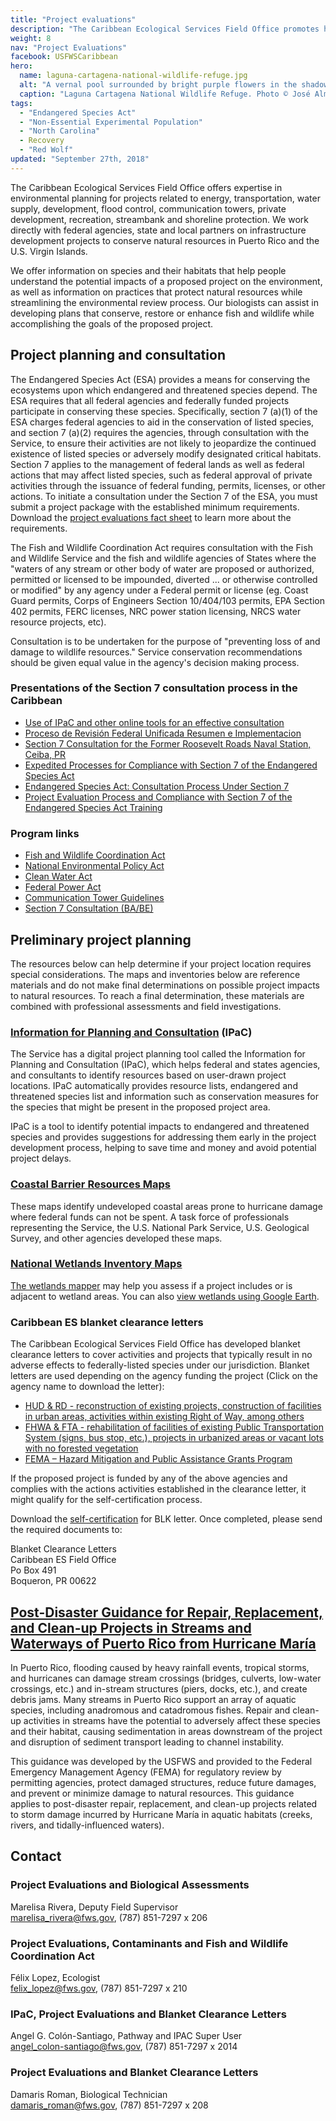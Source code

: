 ```yaml
---
title: "Project evaluations"
description: "The Caribbean Ecological Services Field Office promotes healthy wildlife and their habitat through a diverse group of programs:  Endangered Species, Partners for Fish and Wildlife, Contaminants Program, Coastal Program and Project Evaluation."
weight: 8
nav: "Project Evaluations"
facebook: USFWSCaribbean
hero:
  name: laguna-cartagena-national-wildlife-refuge.jpg
  alt: "A vernal pool surrounded by bright purple flowers in the shadow of a forested mountain."
  caption: "Laguna Cartagena National Wildlife Refuge. Photo © José Almodóvar."
tags:
  - "Endangered Species Act"
  - "Non-Essential Experimental Population"
  - "North Carolina"
  - Recovery
  - "Red Wolf"
updated: "September 27th, 2018"
---
```


The Caribbean Ecological Services Field Office offers expertise in environmental planning for projects related to energy, transportation, water supply, development, flood control, communication towers, private development, recreation, streambank and shoreline protection. We work directly with federal agencies, state and local partners on infrastructure development projects to conserve natural resources in Puerto Rico and the U.S. Virgin Islands.

We offer information on species and their habitats that help people understand the potential impacts of a proposed project on the environment, as
well as information on practices that protect natural resources while streamlining the environmental review process. Our biologists can assist in developing plans that conserve, restore or enhance fish and wildlife while accomplishing the goals of the proposed project.

## Project planning and consultation

The Endangered Species Act (ESA) provides a means for conserving the ecosystems upon which endangered and threatened species depend. The ESA requires that all federal agencies and federally funded projects participate in conserving these species. Specifically, section 7 (a)(1) of the ESA charges federal agencies to aid in the conservation of listed species, and section 7 (a)(2) requires the agencies, through consultation with the Service, to ensure their activities are not likely to jeopardize the continued existence of listed species or adversely modify designated critical habitats. Section 7 applies to the management of federal lands as well as federal actions that may affect listed species, such as federal approval of private activities through the issuance of federal funding, permits, licenses, or other actions. To initiate a consultation under the Section 7 of the ESA, you must submit a project package with the established minimum requirements. Download the [project evaluations fact sheet](/pdf/fact-sheet/caribbean-ecological-services-field-office-project-evaluations.pdf) to learn more about the requirements.

The Fish and Wildlife Coordination Act requires consultation with the Fish and Wildlife Service and the fish and wildlife agencies of States where the "waters of any stream or other body of water are proposed or authorized, permitted or licensed to be impounded, diverted ... or otherwise controlled or modified" by any agency under a Federal permit or license (eg. Coast Guard permits, Corps of Engineers Section 10/404/103 permits, EPA Section 402 permits, FERC licenses, NRC power station licensing, NRCS water resource projects, etc).

Consultation is to be undertaken for the purpose of "preventing loss of and damage to wildlife resources." Service conservation recommendations should be given equal value in the agency's decision making process.

### Presentations of the Section 7 consultation process in the Caribbean

- [Use of IPaC and other online tools for an effective consultation](/pdf/presentations/use-of-ipac-and-other-online-tools.pdf)
- [Proceso de Revisión Federal Unificada Resumen e Implementacion](/pdf/presentations/proceso-de-revision-federal-unificada-resumen-e-implementacion.pdf)
- [Section 7 Consultation for the Former Roosevelt Roads Naval Station, Ceiba, PR](/pdf/presentations/former-roosevelt-roads-naval-station.pdf)
- [Expedited Processes for Compliance with Section 7 of the Endangered Species Act](/pdf/presentations/esa-expedited-processes.pdf)
- [Endangered Species Act: Consultation Process Under Section 7](/pdf/presentations/endangered-species-act-consultation-process-under-section-7.pdf)
- [Project Evaluation Process and Compliance with Section 7 of the Endangered Species Act Training](/pdf/presentations/project-evaluation-process-and-compliance-with-section-7-of-the-endangered-species-act-training.pdf)

### Program links

- [Fish and Wildlife Coordination Act](https://www.fws.gov/habitatconservation/fwca.html)
- [National Environmental Policy Act](https://www.fws.gov/habitatconservation/nepa.html)
- [Clean Water Act](https://www.fws.gov/habitatconservation/cwa.html)
- [Federal Power Act](https://www.fws.gov/habitatconservation/fpa_final.pdf)
- [Communication Tower Guidelines](https://www.fws.gov/habitatconservation/communicationtowers.html)
- [Section 7 Consultation (BA/BE)](https://www.fws.gov/midwest/endangered/section7/index.html)

## Preliminary project planning

The resources below can help determine if your project location requires special considerations. The maps and inventories below are reference materials and do not make final determinations on possible project impacts to natural resources. To reach a final determination, these materials are combined with professional assessments and field investigations.

### [Information for Planning and Consultation](https://ecos.fws.gov/ipac/) (IPaC)

The Service has a digital project planning tool called the Information for Planning and Consultation (IPaC), which helps federal and states agencies, and consultants to identify resources based on user-drawn project locations. IPaC automatically provides resource lists, endangered and threatened species list and information such as conservation measures for the species that might be present in the proposed project area.

IPaC is a tool to identify potential impacts to endangered and threatened species and provides suggestions for addressing them early in the project development process, helping to save time and money and avoid potential project delays.

### [Coastal Barrier Resources Maps](https://www.fws.gov/CBRA/)

These maps identify undeveloped coastal areas prone to hurricane damage where federal funds can not be spent. A task force of professionals representing the Service, the U.S. National Park Service, U.S. Geological Survey, and other agencies developed these maps.

### [National Wetlands Inventory Maps](https://www.fws.gov/wetlands/index.html)

[The wetlands mapper](https://www.fws.gov/wetlands/Data/Mapper.html) may help you assess if a project includes or is adjacent to wetland areas. You can also [view wetlands using Google Earth](https://www.fws.gov/wetlands/Data/Google-Earth.html).

### Caribbean ES blanket clearance letters

The Caribbean Ecological Services Field Office has developed blanket clearance letters to cover activities and projects that typically result in no adverse effects to federally-listed species under our jurisdiction. Blanket letters are used depending on the agency funding the project (Click on the agency name to download the letter):

- [HUD & RD - reconstruction of existing projects, construction of facilities in urban areas, activities within existing Right of Way, among others](/pdf/letter/caribbean-blanket-clearance-letter-for-federally-sponsored-projects-housing-and-urban-development.pdf)
- [FHWA & FTA - rehabilitation of facilities of existing Public Transportation System (signs, bus stop, etc.), projects in urbanized areas or vacant lots with no forested vegetation](/pdf/letter/caribbean-blanket-letter-for-federally-sponsored-projects-federal-highway-administration.pdf)
- [FEMA – Hazard Mitigation and Public Assistance Grants Program](/pdf/letter/caribbean-blanket-clearance-letter-for-federally-sponsored-projects-hazard-mitigation-and-public-assistance-grants.pdf)

If the proposed project is funded by any of the above agencies and complies with the actions activities established in the clearance letter, it might qualify for the self-certification process.

Download the [self-certification](/pdf/letter/caribbean-blanket-clearence-letter.pdf) for BLK letter. Once completed, please send the required documents to:

Blanket Clearance Letters  
Caribbean ES Field Office  
Po Box 491  
Boqueron, PR 00622

## [Post-Disaster Guidance for Repair, Replacement, and Clean-up Projects in Streams and Waterways of Puerto Rico from Hurricane María](/pdf/guidelines/post-disaster-guidance-for-projects-in-streams-and-waterways-of-puerto-rico.pdf)

In Puerto Rico, flooding caused by heavy rainfall events, tropical storms, and hurricanes can damage stream crossings (bridges, culverts, low-water crossings, etc.) and in-stream structures (piers, docks, etc.), and create debris jams. Many streams in Puerto Rico support an array of aquatic species, including anadromous and catadromous fishes. Repair and clean-up activities in streams have the potential to adversely affect these species and their habitat, causing sedimentation in areas downstream of the project and disruption of sediment transport leading to channel instability.

This guidance was developed by the USFWS and provided to the Federal Emergency Management Agency (FEMA) for regulatory review by permitting agencies, protect damaged structures, reduce future damages, and prevent or minimize damage to natural resources. This guidance applies to post-disaster repair, replacement, and clean-up projects related to storm damage incurred by Hurricane María in aquatic habitats (creeks, rivers, and tidally-influenced waters).

## Contact

### Project Evaluations and Biological Assessments

Marelisa Rivera, Deputy Field Supervisor  
[marelisa_rivera@fws.gov](mailto:marelisa_rivera@fws.gov), (787) 851-7297 x 206

### Project Evaluations, Contaminants and Fish and Wildlife Coordination Act

Félix Lopez, Ecologist  
[felix_lopez@fws.gov](mailto:felix_lopez@fws.gov), (787) 851-7297 x 210

### IPaC, Project Evaluations and Blanket Clearance Letters

Angel G. Colón-Santiago, Pathway and IPAC Super User  
[angel_colon-santiago@fws.gov](mailto:angel_colon-santiago@fws.gov), (787) 851-7297 x 2014

### Project Evaluations and Blanket Clearance Letters

Damaris Roman, Biological Technician  
[damaris_roman@fws.gov](mailto:damaris_roman@fws.gov), (787) 851-7297 x 208

